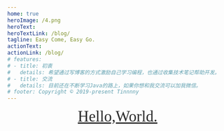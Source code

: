 ```yaml
---
home: true
heroImage: /4.png
heroText: 
heroTextLink: /blog/
tagline: Easy Come, Easy Go.
actionText: 
actionLink: /blog/
# features:
# - title: 初衷
#   details: 希望通过写博客的方式激励自己学习编程，也通过收集技术笔记帮助开发。
# - title: 交流
#   details: 目前还在不断学习Java的路上，如果你想和我交流可以加我微信。
# footer: Copyright © 2019-present Tinnnny
---
```

<div style="height:500px;margin-top: 0px;text-align: center">
    <a style="font-size: 35px;color: #2d2d2d;font-family: 'Adobe 宋体 Std L'" href="/blog/">Hello,World.</a>
</div>


